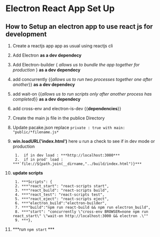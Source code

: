 # Electron React App Set Up

## How to Setup an electron app to use react js for development

   1. Create a reactjs app app as usual using reactjs cli
   2. Add Electron **as a dev dependecy**
   3. Add Electron-builder { *allows us to bundle the app together for production* } **as a dev dependecy**
   4. add concurrently {{*allows us to run two processes together one after another*}} **as a dev dependecy**
   5. add wait-on {{*allows us to run scripts only after another process has completed*}} **as a dev dependecy**
   6. add cross-env and electron-is-dev {{**dependencies**}}
   
   7. Create the main js file in the publice Directory
   8. Update pacake.json replace ```private : true with main: "public/*filename.js*```
   9. **win.loadURL('index.html')** here u run a check to see if in dev mode or production
   
           1.  if in dev load : ***http://localhost:3000*** 
           2.  if in prod' load : ***`file://${path.join(__dirname,"../build/index.html")}***
  10. **update scripts**
  
           1. ***Scripts": {
           2. ***"react_start": "react-scripts start",
           3. ***"react_build": "react-scripts build",
           4. ***"react_test": "react-scripts test",
           5. ***"react_eject": "react-scripts eject",
           6. ***"electron_build":"electron-builder",
           7. ***"build":"npm run react-build && npm run electron_build",
           8. ***"start": "concurrently \"cross-env BROWSER=none npm run react_start\" \"wait-on http://localhost:3000 && electron .\""
           9. ***}, 
           
11. ***run ```npm start``` ***
